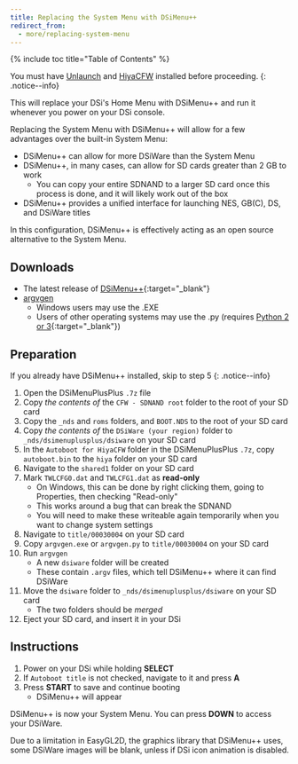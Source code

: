 ```yaml
---
title: Replacing the System Menu with DSiMenu++
redirect_from:
  - more/replacing-system-menu
---
```


{% include toc title="Table of Contents" %}

You must have [Unlaunch](/guide/installing-unlaunch/) and [HiyaCFW](/guide/installing-hiyacfw/) installed before proceeding.
{: .notice--info}

This will replace your DSi's Home Menu with DSiMenu++ and run it whenever you power on your DSi console.

Replacing the System Menu with DSiMenu++ will allow for a few advantages over the built-in System Menu:
* DSiMenu++ can allow for more DSiWare than the System Menu
* DSiMenu++, in many cases, can allow for SD cards greater than 2 GB to work
    - You can copy your entire SDNAND to a larger SD card once this process is done, and it will likely work out of the box
* DSiMenu++ provides a unified interface for launching NES, GB(C), DS, and DSiWare titles

In this configuration, DSiMenu++ is effectively acting as an open source alternative to the System Menu.

## Downloads
- The latest release of [DSiMenu++](https://github.com/Robz8/DSiMenuPlusPlus/releases){:target="_blank"}
- [argvgen](/assets/files/argvgen.zip)
  - Windows users may use the .EXE
  - Users of other operating systems may use the .py (requires [Python 2 or 3](https://www.python.org/downloads/){:target="_blank"})

## Preparation
If you already have DSiMenu++ installed, skip to step 5
{: .notice--info}
1. Open the DSiMenuPlusPlus `.7z` file
2. Copy *the contents of* the `CFW - SDNAND root` folder to the root of your SD card
3. Copy the `_nds` and `roms` folders, and `BOOT.NDS` to the root of your SD card
4. Copy *the contents of* the `DSiWare (your region)` folder to `_nds/dsimenuplusplus/dsiware` on your SD card
5. In the `Autoboot for HiyaCFW` folder in the DSiMenuPlusPlus `.7z`, copy `autoboot.bin` to the `hiya` folder on your SD card
6. Navigate to the `shared1` folder on your SD card
7. Mark `TWLCFG0.dat` and `TWLCFG1.dat` as **read-only**
    - On Windows, this can be done by right clicking them, going to Properties, then checking "Read-only"
    - This works around a bug that can break the SDNAND
    - You will need to make these writeable again temporarily when you want to change system settings
8. Navigate to `title/00030004` on your SD card
9. Copy `argvgen.exe` or `argvgen.py` to `title/00030004` on your SD card
10. Run `argvgen`
    - A new `dsiware` folder will be created
    - These contain `.argv` files, which tell DSiMenu++ where it can find DSiWare
11. Move the `dsiware` folder to `_nds/dsimenuplusplus/dsiware` on your SD card
    - The two folders should be *merged*
12. Eject your SD card, and insert it in your DSi

## Instructions
1. Power on your DSi while holding **SELECT**
2. If `Autoboot title` is not checked, navigate to it and press **A**
3. Press **START** to save and continue booting
    - DSiMenu++ will appear

DSiMenu++ is now your System Menu. You can press **DOWN** to access your DSiWare.

Due to a limitation in EasyGL2D, the graphics library that DSiMenu++ uses, some DSiWare images will be blank, unless if DSi icon animation is disabled.